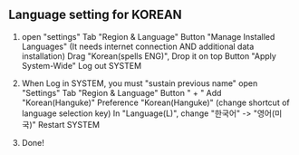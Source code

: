 ## Language setting for KOREAN ##

1. open "settings"
	Tab "Region & Language"
	Button "Manage Installed Languages"
		(It needs internet connection AND additional data installation)
	Drag "Korean(spells ENG)", Drop it on top 
	Button "Apply System-Wide"
	Log out SYSTEM
	
2. When Log in SYSTEM, you must "sustain previous name"
	open "Settings"
	Tab "Region & Language"
	Button " + "
	Add "Korean(Hanguke)"
	Preference "Korean(Hanguke)"
		(change shortcut of language selection key)
	In "Language(L)", change "한국어" -> "영어(미국)"
	Restart SYSTEM
	
3. Done!

